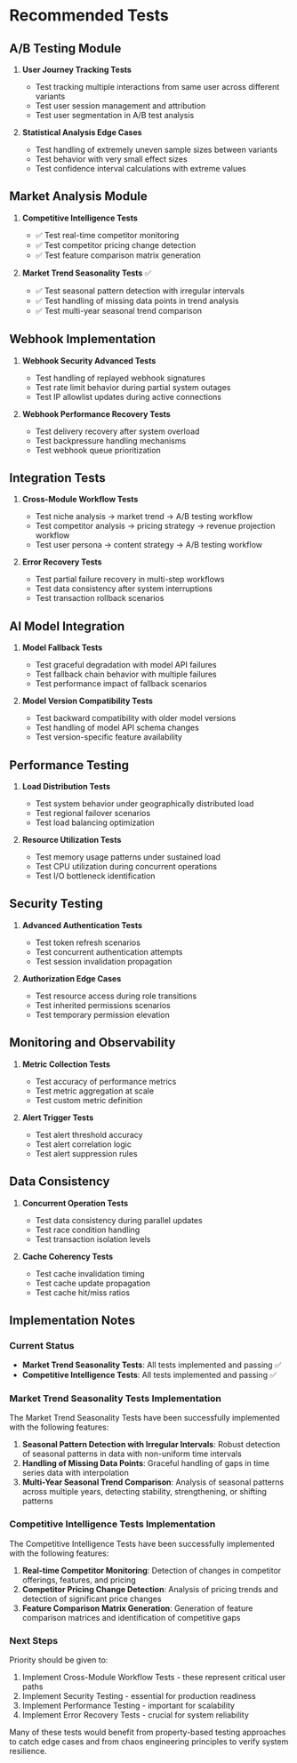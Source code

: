 # Recommended Tests

## A/B Testing Module
1. **User Journey Tracking Tests**
   - Test tracking multiple interactions from same user across different variants
   - Test user session management and attribution
   - Test user segmentation in A/B test analysis

2. **Statistical Analysis Edge Cases**
   - Test handling of extremely uneven sample sizes between variants
   - Test behavior with very small effect sizes
   - Test confidence interval calculations with extreme values

## Market Analysis Module
1. **Competitive Intelligence Tests**
   - ✅ Test real-time competitor monitoring
   - ✅ Test competitor pricing change detection
   - ✅ Test feature comparison matrix generation

2. **Market Trend Seasonality Tests** ✅
   - ✅ Test seasonal pattern detection with irregular intervals
   - ✅ Test handling of missing data points in trend analysis
   - ✅ Test multi-year seasonal trend comparison

## Webhook Implementation
1. **Webhook Security Advanced Tests**
   - Test handling of replayed webhook signatures
   - Test rate limit behavior during partial system outages
   - Test IP allowlist updates during active connections

2. **Webhook Performance Recovery Tests**
   - Test delivery recovery after system overload
   - Test backpressure handling mechanisms
   - Test webhook queue prioritization

## Integration Tests
1. **Cross-Module Workflow Tests**
   - Test niche analysis → market trend → A/B testing workflow
   - Test competitor analysis → pricing strategy → revenue projection workflow
   - Test user persona → content strategy → A/B testing workflow

2. **Error Recovery Tests**
   - Test partial failure recovery in multi-step workflows
   - Test data consistency after system interruptions
   - Test transaction rollback scenarios

## AI Model Integration
1. **Model Fallback Tests**
   - Test graceful degradation with model API failures
   - Test fallback chain behavior with multiple failures
   - Test performance impact of fallback scenarios

2. **Model Version Compatibility Tests**
   - Test backward compatibility with older model versions
   - Test handling of model API schema changes
   - Test version-specific feature availability

## Performance Testing
1. **Load Distribution Tests**
   - Test system behavior under geographically distributed load
   - Test regional failover scenarios
   - Test load balancing optimization

2. **Resource Utilization Tests**
   - Test memory usage patterns under sustained load
   - Test CPU utilization during concurrent operations
   - Test I/O bottleneck identification

## Security Testing
1. **Advanced Authentication Tests**
   - Test token refresh scenarios
   - Test concurrent authentication attempts
   - Test session invalidation propagation

2. **Authorization Edge Cases**
   - Test resource access during role transitions
   - Test inherited permissions scenarios
   - Test temporary permission elevation

## Monitoring and Observability
1. **Metric Collection Tests**
   - Test accuracy of performance metrics
   - Test metric aggregation at scale
   - Test custom metric definition

2. **Alert Trigger Tests**
   - Test alert threshold accuracy
   - Test alert correlation logic
   - Test alert suppression rules

## Data Consistency
1. **Concurrent Operation Tests**
   - Test data consistency during parallel updates
   - Test race condition handling
   - Test transaction isolation levels

2. **Cache Coherency Tests**
   - Test cache invalidation timing
   - Test cache update propagation
   - Test cache hit/miss ratios

## Implementation Notes

### Current Status

- **Market Trend Seasonality Tests**: All tests implemented and passing ✅
- **Competitive Intelligence Tests**: All tests implemented and passing ✅

### Market Trend Seasonality Tests Implementation

The Market Trend Seasonality Tests have been successfully implemented with the following features:

1. **Seasonal Pattern Detection with Irregular Intervals**: Robust detection of seasonal patterns in data with non-uniform time intervals
2. **Handling of Missing Data Points**: Graceful handling of gaps in time series data with interpolation
3. **Multi-Year Seasonal Trend Comparison**: Analysis of seasonal patterns across multiple years, detecting stability, strengthening, or shifting patterns

### Competitive Intelligence Tests Implementation

The Competitive Intelligence Tests have been successfully implemented with the following features:

1. **Real-time Competitor Monitoring**: Detection of changes in competitor offerings, features, and pricing
2. **Competitor Pricing Change Detection**: Analysis of pricing trends and detection of significant price changes
3. **Feature Comparison Matrix Generation**: Generation of feature comparison matrices and identification of competitive gaps

### Next Steps

Priority should be given to:

1. Implement Cross-Module Workflow Tests - these represent critical user paths
2. Implement Security Testing - essential for production readiness
3. Implement Performance Testing - important for scalability
4. Implement Error Recovery Tests - crucial for system reliability

Many of these tests would benefit from property-based testing approaches to catch edge cases and from chaos engineering principles to verify system resilience.